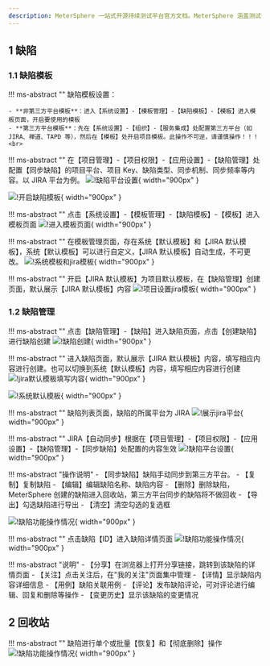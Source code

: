 ```yaml
---
description: MeterSphere 一站式开源持续测试平台官方文档。MeterSphere 涵盖测试管理、接口测试、UI 测试和性能测试等功能，全面兼容 JMeter、Selenium 等主流开源标准，有效助力开发和测试团队充分利用云弹性进行高度可 扩展的自动化测试，加速高质量的软件交付。
---
```


## 1 缺陷
### 1.1 缺陷模板
!!! ms-abstract ""
    缺陷模板设置：<br>

    - **非第三方平台模板**：进入【系统设置】-【模板管理】-【缺陷模板】-【模板】进入模板页面，开启要使用的模板
    - **第三方平台模板**：先在【系统设置】-【组织】-【服务集成】处配置第三方平台（如 JIRA、禅道、TAPD 等），然后在【模板】处开启项目模板。此操作不可逆，请谨慎操作！！！<br>

!!! ms-abstract ""
    在【项目管理】-【项目权限】-【应用设置】-【缺陷管理】处配置【同步缺陷】的项目平台、项目 Key、缺陷类型、同步机制、同步频率等内容。以 JIRA 平台为例。
![!缺陷平台设置](../../img/defect_management/缺陷平台设置.png){ width="900px" }

![!开启缺陷模板](../../img/defect_management/开启缺陷模板.png){ width="900px" }

!!! ms-abstract ""
    点击【系统设置】-【模板管理】-【缺陷模板】-【模板】进入模板页面
![!进入模板页面](../../img/defect_management/进入模板页面.png){ width="900px" }

!!! ms-abstract ""
    在模板管理页面，存在系统【默认模板】和【JIRA 默认模板】，系统【默认模板】可以进行自定义，【JIRA 默认模板】自动生成，不可更改。
![!系统模板和jira模板](../../img/defect_management/系统模板和jira模板.png){ width="900px" }

!!! ms-abstract ""
    开启【JIRA 默认模板】为项目默认模板，在【缺陷管理】创建页面，默认展示【JIRA 默认模板】内容
![!项目设置jira模板](../../img/defect_management/项目设置jira模板.png){ width="900px" }

### 1.2 缺陷管理
!!! ms-abstract ""
    点击【缺陷管理】-【缺陷】进入缺陷页面，点击【创建缺陷】进行缺陷创建
![!缺陷创建](../../img/defect_management/缺陷创建.png){ width="900px" }

!!! ms-abstract ""
    进入缺陷页面，默认展示【JIRA 默认模板】内容，填写相应内容进行创建。也可以切换到系统【默认模板】内容，填写相应内容进行创建
![!jira默认模板填写内容](../../img/defect_management/jira默认模板填写内容.png){ width="900px" }

![!系统默认模板](../../img/defect_management/系统默认模板.png){ width="900px" }

!!! ms-abstract ""
    缺陷列表页面，缺陷的所属平台为 JIRA 
![!展示jira平台](../../img/defect_management/展示jira平台.png){ width="900px" }

!!! ms-abstract ""
    JIRA【自动同步】根据在【项目管理】-【项目权限】-【应用设置】-【缺陷管理】-【同步缺陷】处配置的内容生效
![!缺陷平台设置](../../img/defect_management/缺陷平台设置.png){ width="900px" }

!!! ms-abstract "操作说明"
    - 【同步缺陷】缺陷手动同步到第三方平台。
    - 【复制】复制缺陷
    - 【编辑】编辑缺陷名称、缺陷内容
    - 【删除】删除缺陷，MeterSphere 创建的缺陷进入回收站，第三方平台同步的缺陷将不做回收
    - 【导出】勾选缺陷进行导出
    - 【清空】清空勾选的复选框

![!缺陷功能操作情况](../../img/defect_management/缺陷功能操作情况.png){ width="900px" }

!!! ms-abstract ""
    点击缺陷【ID】进入缺陷详情页面
![!缺陷功能操作情况](../../img/defect_management/查看缺陷进入缺陷详情页面.png){ width="900px" }

!!! ms-abstract "说明"
    - 【分享】在浏览器上打开分享链接，跳转到该缺陷的详情页面
    - 【关注】点击关注后，在"我的关注"页面集中管理
    - 【详情】显示缺陷内容详细信息
    - 【用例】缺陷关联用例
    - 【评论】发布缺陷评论，可对评论进行编辑、回复和删除等操作
    - 【变更历史】显示该缺陷的变更情况

## 2 回收站
!!! ms-abstract ""
    缺陷进行单个或批量【恢复】和【彻底删除】操作
![!缺陷功能操作情况](../../img/defect_management/批量恢复和删除操作.png){ width="900px" }